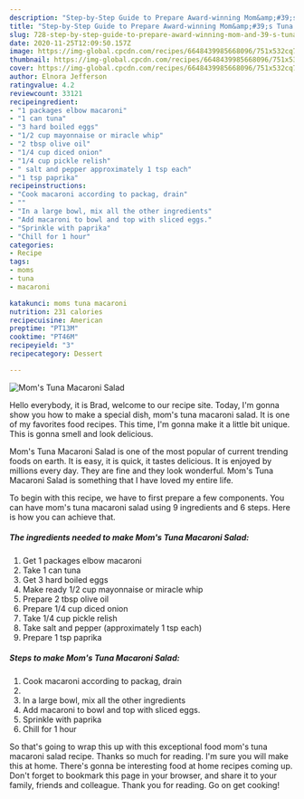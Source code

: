 ```yaml
---
description: "Step-by-Step Guide to Prepare Award-winning Mom&amp;#39;s Tuna Macaroni Salad"
title: "Step-by-Step Guide to Prepare Award-winning Mom&amp;#39;s Tuna Macaroni Salad"
slug: 728-step-by-step-guide-to-prepare-award-winning-mom-and-39-s-tuna-macaroni-salad
date: 2020-11-25T12:09:50.157Z
image: https://img-global.cpcdn.com/recipes/6648439985668096/751x532cq70/moms-tuna-macaroni-salad-recipe-main-photo.jpg
thumbnail: https://img-global.cpcdn.com/recipes/6648439985668096/751x532cq70/moms-tuna-macaroni-salad-recipe-main-photo.jpg
cover: https://img-global.cpcdn.com/recipes/6648439985668096/751x532cq70/moms-tuna-macaroni-salad-recipe-main-photo.jpg
author: Elnora Jefferson
ratingvalue: 4.2
reviewcount: 33121
recipeingredient:
- "1 packages elbow macaroni"
- "1 can tuna"
- "3 hard boiled eggs"
- "1/2 cup mayonnaise or miracle whip"
- "2 tbsp olive oil"
- "1/4 cup diced onion"
- "1/4 cup pickle relish"
- " salt and pepper approximately 1 tsp each"
- "1 tsp paprika"
recipeinstructions:
- "Cook macaroni according to packag, drain"
- ""
- "In a large bowl, mix all the other ingredients"
- "Add macaroni to bowl and top with sliced eggs."
- "Sprinkle with paprika"
- "Chill for 1 hour"
categories:
- Recipe
tags:
- moms
- tuna
- macaroni

katakunci: moms tuna macaroni 
nutrition: 231 calories
recipecuisine: American
preptime: "PT13M"
cooktime: "PT46M"
recipeyield: "3"
recipecategory: Dessert

---
```



![Mom&#39;s Tuna Macaroni Salad](https://img-global.cpcdn.com/recipes/6648439985668096/751x532cq70/moms-tuna-macaroni-salad-recipe-main-photo.jpg)

Hello everybody, it is Brad, welcome to our recipe site. Today, I'm gonna show you how to make a special dish, mom&#39;s tuna macaroni salad. It is one of my favorites food recipes. This time, I'm gonna make it a little bit unique. This is gonna smell and look delicious.



Mom&#39;s Tuna Macaroni Salad is one of the most popular of current trending foods on earth. It is easy, it is quick, it tastes delicious. It is enjoyed by millions every day. They are fine and they look wonderful. Mom&#39;s Tuna Macaroni Salad is something that I have loved my entire life.


To begin with this recipe, we have to first prepare a few components. You can have mom&#39;s tuna macaroni salad using 9 ingredients and 6 steps. Here is how you can achieve that.

<!--inarticleads1-->

##### The ingredients needed to make Mom&#39;s Tuna Macaroni Salad:

1. Get 1 packages elbow macaroni
1. Take 1 can tuna
1. Get 3 hard boiled eggs
1. Make ready 1/2 cup mayonnaise or miracle whip
1. Prepare 2 tbsp olive oil
1. Prepare 1/4 cup diced onion
1. Take 1/4 cup pickle relish
1. Take  salt and pepper (approximately 1 tsp each)
1. Prepare 1 tsp paprika




<!--inarticleads2-->

##### Steps to make Mom&#39;s Tuna Macaroni Salad:

1. Cook macaroni according to packag, drain
1. 
1. In a large bowl, mix all the other ingredients
1. Add macaroni to bowl and top with sliced eggs.
1. Sprinkle with paprika
1. Chill for 1 hour




So that's going to wrap this up with this exceptional food mom&#39;s tuna macaroni salad recipe. Thanks so much for reading. I'm sure you will make this at home. There's gonna be interesting food at home recipes coming up. Don't forget to bookmark this page in your browser, and share it to your family, friends and colleague. Thank you for reading. Go on get cooking!
